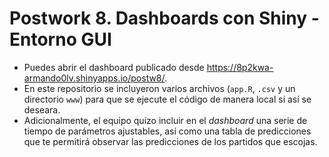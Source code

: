 # Postwork 8. Dashboards con Shiny - Entorno GUI

- Puedes abrir el dashboard publicado desde https://8p2kwa-armando0lv.shinyapps.io/postw8/.
- En este repositorio se incluyeron varios archivos (```app.R```, ```.csv``` y un directorio ```www```) para que se ejecute el código de manera local si así se deseara.
- Adicionalmente, el equipo quizo incluir en el _dashboard_ una serie de tiempo de parámetros ajustables, así como una tabla de predicciones que te permitirá observar las predicciones de los partidos que escojas.
